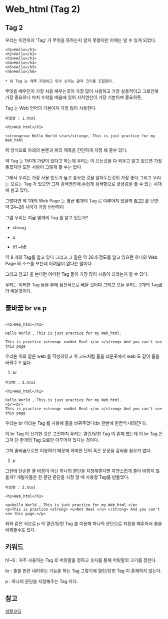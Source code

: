 # Web_html (Tag 2)

## Tag 2

우리는 이전까지 'Tag' 가 무엇을 뜻하는지 알지 못했지만 이제는 알 수 있게 되었다. 

```
<h1>Hello</h1>
<h2>Hello</h2>
<h3>Hello</h3>
<h4>Hello</h4>
<h5>Hello</h5>
<h6>Hello</h6>

* 위 Tag 는 제목 지정하고 뒤의 숫자는 글자 크기를 조절한다.
```

무엇을 배우던지 가장 처음 배우는것이 가장 많이 사용하고 가장 실용적이고 그로인해 가장 중요하다 마치 수학을 배움에 있어 사칙연산이 가장 기본이며 중요하듯,  

Tag 는 Web 언어의 기본이자 가장 많이 사용한다.


```
파일명 : 1.html

<h1>Web_html</h1>

<strong><u> Hello World </u></strong>, This is just practice for my Web_html

```

위 방식으로 아래의 본문과 위의 제목을 간단하게 지정 해 줄수 있다.

약 Tag 는 150개 가량이 있다고 하는데 우리는 이 모든것을 다 외우고 알고 있으면 가장 좋겠지만 모든 사람이 그렇게 할 수는 없다

그래서 우리는 가장 사용 빈도가 높고 중요한 것을 알아두는것이 가장 좋다 그리고 우리는 모르는 Tag 가 있으면 그저 검색엔진에 손쉽게 검색함으로 궁금증을 풀 수 있는 시대에 살고 있다.

그렇다면 약 1개의 Web Page 는 평균 몇개의 Tag 로 이루어져 있을까 [참고1](https://www.advancedwebranking.com/html/) 를 보면 약 24~26 사이가 가장 빈번하다

그럼 우리는 지금 몇개의 Tag 를 알고 있는가?

- strong

- u

- h1 ~h6

약 8 개의 Tag를 알고 있다 그리고 그 말은 약 26개 정도를 알고 있으면 하나의 Web Page 의 소스를 보는데 어려움이 없다는 말이다.

그리고 참고1 을 본다면 어떠한 Tag 들이 가장 많이 사용이 되었는지 알 수 있다.

우리는 이러한 Tag 들을 후에 점진적으로 배울 것이다 그리고 오늘 우리는 2개의 Tag를 더 배울것이다.


## 줄바꿈 br vs p

```

<h1>Web_html</h1>

Hello World , This is just practice for my Web_html.

This is practice <strong> <u>Not Real </u> </strong> And you can't see this page
```

우리는 위와 같은 web 을 작성하였고 위 코드처럼 줄을 띄운곳에서 web 도 같이 줄을 바꿔주고 싶다. 

1. br

```
파일명 : 2.html

<h1>Web_html</h1>

Hello World , This is just practice for my Web_html.
<br><br>
This is practice <strong> <u>Not Real </u> </strong> And you can't see this page
```

우리는 br 이라는 Tag 를 사용해 줄을 바꿔주었다(br 한번에 한칸씩 내려간다).

이 br Tag 이 신기한 것은 그전까지 우리는 열린/닫힌 Tag 이 존재 했는데 이 br Tag 은 그저 단 한개의 Tag 으로만 이루어저 있다는 것이다.

그저 줄바꿈으로만 이용하기 때문에 어떠한 단어 혹은 문장을 감싸줄 필요가 없다.


2. p

그런데 단순한 줄 바꿈이 아닌 하나의 문단을 지정해준다면 자연스럽게 줄이 바뀌지 않을까? 개발자들은 한 문단 문단을 지정 할 때 사용할 Tag를 만들었다.

```
파일명 : 2.html

<h1>Web_html</h1>

<p>Hello World , This is just practice for my Web_html.</p>
<p>This is practice <strong> <u>Not Real </u> </strong> And you can't see this page.</p>

``` 

위와 같은 식으로 p 의 열린/닫힌 Tag 를 이용해 하나의 문단으로 지정을 해주어서 줄을 바꿔줄수도 있다.

## 키워드

h1~6 : 자주 사용하는 Tag 로 머릿말을 정하고 숫자를 통해 머릿말의 크기를 정한다.

br : 줄을 한칸 내려주는 기능을 하는 Tag 그렇기에 열린/닫힌 Tag 이 존재하지 않는다.

p : 하나의 문단을 지정해주는 Tag 이다.

## 참고
[생활코딩](https://opentutorials.org/course/3084/18403)




